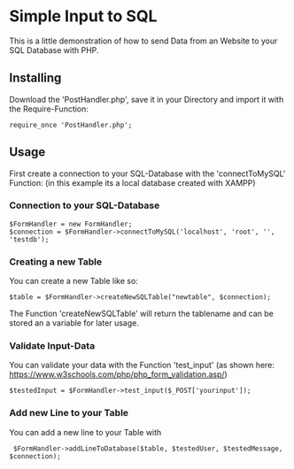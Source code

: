 # Simple Input to SQL
This is a little demonstration of how to send Data from an Website to your SQL Database with PHP.

## Installing

Download the 'PostHandler.php', save it in your Directory and import it with the Require-Function:

```
require_once 'PostHandler.php';

```

## Usage

First create a connection to your SQL-Database with the 'connectToMySQL' Function:
(in this example its a local database created with XAMPP)

### Connection to your SQL-Database
```
$FormHandler = new FormHandler;
$connection = $FormHandler->connectToMySQL('localhost', 'root', '', 'testdb');
```

### Creating a new Table
You can create a new Table like so:
```
$table = $FormHandler->createNewSQLTable("newtable", $connection);
```
The Function 'createNewSQLTable' will return the tablename and can be stored an a variable for later usage.

### Validate Input-Data
You can validate your data with the Function 'test_input' (as shown here: https://www.w3schools.com/php/php_form_validation.asp/) 

```
$testedInput = $FormHandler->test_input($_POST['yourinput']);
```

### Add new Line to your Table
You can add a new line to your Table with 

```
 $FormHandler->addLineToDatabase($table, $testedUser, $testedMessage, $connection);
```